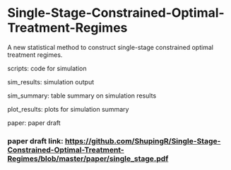# Single-Stage-Constrained-Optimal-Treatment-Regimes

A new statistical method to construct single-stage constrained optimal treatment regimes.

scripts: code for simulation

sim_results: simulation output

sim_summary: table summary on simulation results

plot_results: plots for simulation summary

paper: paper draft

### paper draft link: https://github.com/ShupingR/Single-Stage-Constrained-Optimal-Treatment-Regimes/blob/master/paper/single_stage.pdf
